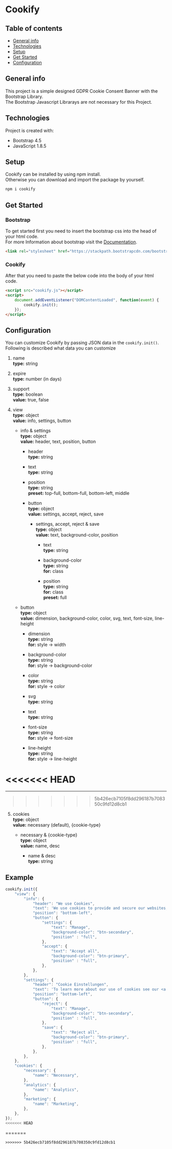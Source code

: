 # Cookify

## Table of contents
* [General info](#general-info)
* [Technologies](#technologies)
* [Setup](#setup)
* [Get Started](#get-started)
* [Configuration](#configuration)

## General info
This project is a simple designed GDPR Cookie Consent Banner with the Bootstrap Library.\
The Bootstrap Javascript Librarays are not necessary for this Project.

## Technologies
Project is created with:
* Bootstrap 4.5
* JavaScript 1.8.5

## Setup
Cookify can be installed by using npm install.\
Otherwise you can download and import the package by yourself.

```bash
npm i cookify
```

## Get Started
### Bootstrap
To get started first you need to insert the bootstrap css into the head of your html code.\
For more Information about bootstrap visit the [Documentation](https://getbootstrap.com/docs/4.5/).

```html
<link rel="stylesheet" href="https://stackpath.bootstrapcdn.com/bootstrap/4.5.2/css/bootstrap.min.css" integrity="sha384-JcKb8q3iqJ61gNV9KGb8thSsNjpSL0n8PARn9HuZOnIxN0hoP+VmmDGMN5t9UJ0Z" crossorigin="anonymous">
```

### Cookify
After that you need to paste the below code into the body of your html code.

```html
<script src="cookify.js"></script>
<script>
    document.addEventListener("DOMContentLoaded", function(event) {
        cookify.init();
    });
</script>
```

## Configuration
You can customize Cookify by passing JSON data in the `cookify.init()`.
Following is described what data you can customize

1. name\
__type:__ string

2. expire\
__type:__ number (in days)

3. support\
__type:__ boolean\
__value:__ true, false

4. view\
__type:__ object\
__value:__ info, settings, button

    * info & settings\
__type:__ object\
__value:__ header, text, position, button

        * header\
__type:__ string

        * text\
__type:__ string

        * position\
__type:__ string\
__preset:__ top-full, bottom-full, bottom-left, middle

        * button\
__type:__ object\
__value:__ settings, accept, reject, save

            *  settings, accept, reject & save\
__type:__ object\
__value:__ text, background-color, position

                * text\
__type:__ string

                * background-color\
__type:__ string\
__for:__ class

                * position\
__type:__ string\
__for:__ class\
__preset:__ full

    * button\
__type:__ object\
__value:__ dimension, background-color, color, svg, text, font-size, line-height

        * dimension\
__type:__ string\
__for:__ style -> width

        * background-color\
__type:__ string\
__for:__ style -> background-color

        * color\
__type:__ string\
__for:__ style -> color

        * svg\
__type:__ string

        * text\
__type:__ string

        * font-size\
__type:__ string\
__for:__ style -> font-size

        * line-height\
__type:__ string\
__for:__ style -> line-height

<<<<<<< HEAD
=======
---

>>>>>>> 5b426ecb7105f8dd296187b708350c9fd12d8cb1
5. cookies\
__type:__ object\
__value:__ necessary (default), {cookie-type}

    * necessary & {cookie-type}\
__type:__ object\
__value:__ name, desc

        * name & desc\
__type:__ string

## Example

```javascript
cookify.init({
    "view": {
        "info": {
            "header": "We use Cookies",
            "text": 'We use cookies to provide and secure our websites, as well as to analyze the usage of our websites, in order to offer you a great user experience.',
            "position": "bottom-left",
            "button": {
                "settings": {
                    "text": "Manage",
                    "background-color": "btn-secondary",
                    "position" : "full",
                },
                "accept": {
                    "text": "Accept all",
                    "background-color": "btn-primary",
                    "position" : "full",
                },
            },
        },
        "settings": {
            "header": "Cookie Einstellungen",
            "text": 'To learn more about our use of cookies see our <a href="#" target="_blank">Privacy Policy</a>.',
            "position": "bottom-left",
            "button": {
                "reject": {
                    "text": "Manage",
                    "background-color": "btn-secondary",
                    "position" : "full",
                },
                "save": {
                    "text": "Reject all",
                    "background-color": "btn-primary",
                    "position" : "full",
                },
            },
        },
    },
    "cookies": {
        "necessary": {
            "name": "Necessary",
        },
        "analytics": {
            "name": "Analytics",
        },
        "marketing": {
            "name": "Marketing",
        },
    },
});
<<<<<<< HEAD
```
=======
```
>>>>>>> 5b426ecb7105f8dd296187b708350c9fd12d8cb1
